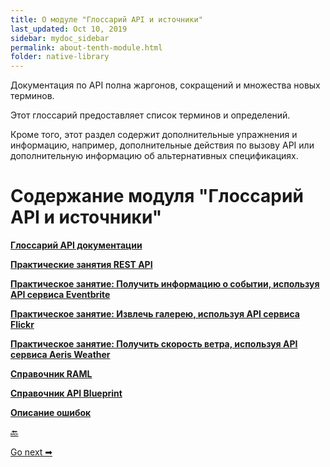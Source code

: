 ```yaml
---
title: О модуле "Глоссарий API и источники"
last_updated: Oct 10, 2019
sidebar: mydoc_sidebar
permalink: about-tenth-module.html
folder: native-library
---
```


Документация по API полна жаргонов, сокращений и множества новых терминов.

Этот глоссарий предоставляет список терминов и определений.

Кроме того, этот раздел содержит дополнительные упражнения и информацию, например, дополнительные действия по вызову API или дополнительную информацию об альтернативных спецификациях.

# Содержание модуля "Глоссарий API и источники"

[**Глоссарий API документации**](Glossary-for-API-documentation.html)

[**Практические занятия REST API**](RESTAPI-activities.html)

[**Практическое занятие: Получить информацию о событии, используя API сервиса Eventbrite**](Get-event-information-using-Eventbrite-API.html)

[**Практическое занятие: Извлечь галерею, используя API сервиса Flickr**](Retrieve-gallery-using-Flickr-API.html)

[**Практическое занятие: Получить скорость ветра, используя API сервиса Aeris Weather**](Get-wind-speed-using-Aeris-API.html)

[**Справочник RAML**](RAML-tutorial.html)

[**Справочник API Blueprint**](API-Blueprint-tutorial.html)

[**Описание ошибок**](answeres-whats-wrong.html)

[🔙](create-non-refsdocs-with-native-library-apis.html)

[Go next ➡](Glossary-for-API-documentation.html)

